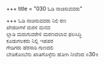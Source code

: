 +++
title = "030 ಓಡಿ ನಾಚಿಸುವವರು"

+++
ಓಡಿ ನಾಚಿಸುವವರು ನಿಲಿ ರಣ  
ಖೇಡರೀಗಳೆ ಮರಳಿ ಮನವ  
ಲ್ಲಾಡಿ ಮರುಗುವರೇಳಿ ಮರಣದಲಾವ ಫಲಸಿದ್ಧಿ  
ಕೂಡುಗಲಕರು ನಿಲ್ಲಿ ಇಹಪರ  
ಗೇಡಿಗರು ಹೆರಸಾರಿ ಗುಣದಲಿ  
ಬೇಡಿಕೊಂಬೆನು ಖಾತಿಗೊಳ್ಳೆನು ಹೋಗಿ ನೀವೆಂದ       ॥30॥